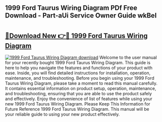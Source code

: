 ## 1999 Ford Taurus Wiring Diagram PDf Free Download - Part-aUi Service Owner Guide wkBeI

# <h2><a href="http://dfl7ki.blite.top/?on=1999+Ford+Taurus+Wiring+Diagram">🔗Download New 👉🔴 1999 Ford Taurus Wiring Diagram</a></h2>

[![1999 Ford Taurus Wiring Diagram download](https://i.imgur.com/lujVjoI.png)](http://dfl7ki.blite.top/?on=1999+Ford+Taurus+Wiring+Diagram)
Welcome to the user manual for your recently bought 1999 Ford Taurus Wiring Diagram. This guide is here to help you navigate the features and functions of your product with ease. Inside, you will find detailed instructions for installation, operation, maintenance, and troubleshooting. Before you begin using your 1999 Ford Taurus Wiring Diagram, please take a moment to read this manual carefully. It contains essential information on product setup, operation, maintenance, and troubleshooting, ensuring that you are able to use the product safely and effectively. Enjoy the convenience of list of features while using your new 1999 Ford Taurus Wiring Diagram. Please Keep This Information for Future Reference 1999 Ford Taurus Wiring Diagram. This manual will be your reliable guide to using your new product effectively.
